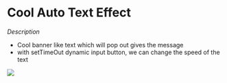 # Cool Auto Text Effect

*_Description_*
  - Cool banner like text which will pop out gives the message
  - with setTimeOut dynamic input button, we can change the speed of the text 
  
![](https://media.giphy.com/media/THR0IKB4QfgAp7P7ln/giphy.gif)
